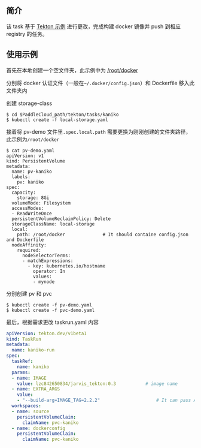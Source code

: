 ## 简介

该 task 基于 [Tekton 示例](https://hub.tekton.dev/tekton/task/kaniko) 进行更改，完成构建 docker 镜像并 push 到相应 registry 的任务。

## 使用示例

首先在本地创建一个空文件夹，此示例中为 [/root/docker](/root/docker)

分别将 docker 认证文件（一般在`~/.docker/config.json`）和 Dockerfile 移入此文件夹内

创建 storage-class

```
$ cd $PaddleCloud_path/tekton/tasks/kaniko
$ kubectl create -f local-storage.yaml
```

接着将 pv-demo 文件里`.spec.local.path` 需要更换为刚刚创建的文件夹路径，此示例为`/root/docker`

```
$ cat pv-demo.yaml
apiVersion: v1
kind: PersistentVolume
metadata:
  name: pv-kaniko
  labels:
    pv: kaniko
spec:
  capacity:
    storage: 8Gi
  volumeMode: Filesystem
  accessModes:
  - ReadWriteOnce
  persistentVolumeReclaimPolicy: Delete
  storageClassName: local-storage
  local:
    path: /root/docker				# It should containe config.json and Dockerfile
  nodeAffinity:
    required:
      nodeSelectorTerms:
      - matchExpressions:
        - key: kubernetes.io/hostname
          operator: In
          values:
          - mynode
```

分别创建 pv 和 pvc

```
$ kubectl create -f pv-demo.yaml
$ kubectl create -f pvc-demo.yaml
```

最后，根据需求更改 taskrun.yaml 内容

```yaml
apiVersion: tekton.dev/v1beta1
kind: TaskRun
metadata:
  name: kaniko-run
spec:
  taskRef:
    name: kaniko
  params:
  - name: IMAGE
    value: lzc842650834/jarvis_tekton:0.3			# image name
  - name: EXTRA_ARGS
    value:
    - "--build-arg=IMAGE_TAG=2.2.2"						# It can pass ARG value
  workspaces:
  - name: source
    persistentVolumeClaim:
      claimName: pvc-kaniko
  - name: dockerconfig
    persistentVolumeClaim:
      claimName: pvc-kaniko
```
